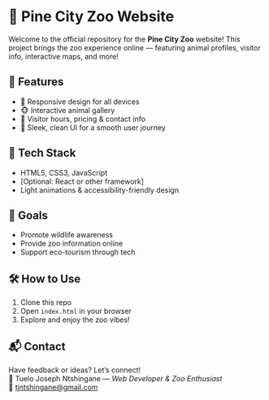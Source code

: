 # 🐾 Pine City Zoo Website

Welcome to the official repository for the **Pine City Zoo** website! This project brings the zoo experience online — featuring animal profiles, visitor info, interactive maps, and more!

## 🌟 Features
- 🦒 Responsive design for all devices  
- 🐵 Interactive animal gallery  
- 🐧 Visitor hours, pricing & contact info  
- 🐅 Sleek, clean UI for a smooth user journey  

## 🚀 Tech Stack
- HTML5, CSS3, JavaScript  
- [Optional: React or other framework]  
- Light animations & accessibility-friendly design  

## 🎯 Goals
- Promote wildlife awareness  
- Provide zoo information online  
- Support eco-tourism through tech

## 🛠️ How to Use
1. Clone this repo  
2. Open `index.html` in your browser  
3. Explore and enjoy the zoo vibes!  

## 📬 Contact
Have feedback or ideas? Let’s connect!  
🐾 Tuelo Joseph Ntshingane — *Web Developer & Zoo Enthusiast*  
📧 tjntshingane@gmail.com

